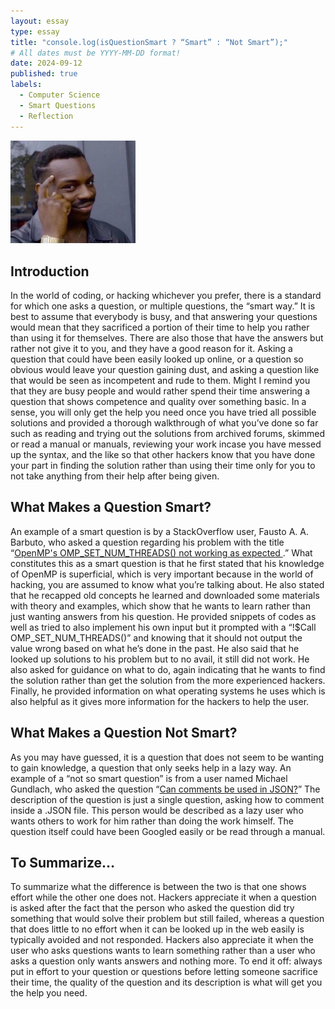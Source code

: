 ```yaml
---
layout: essay
type: essay
title: "console.log(isQuestionSmart ? “Smart” : “Not Smart”);"
# All dates must be YYYY-MM-DD format!
date: 2024-09-12
published: true
labels:
  - Computer Science
  - Smart Questions
  - Reflection
---
```


<img width="200px" class="rounded float-start pe-4" src="../img/guy-tapping-head.jpg">

<h2>Introduction</h2>
<p>In the world of coding, or hacking whichever you prefer, there is a standard for which one asks a question, or multiple questions, the “smart way.” It is best to assume that everybody is busy, and that answering your questions would mean that they sacrificed a portion of their time to help you rather than using it for themselves. There are also those that have the answers but rather not give it to you, and they have a good reason for it. Asking a question that could have been easily looked up online, or a question so obvious would leave your question gaining dust, and asking a question like that would be seen as incompetent and rude to them. Might I remind you that they are busy people and would rather spend their time answering a question that shows competence and quality over something basic. In a sense, you will only get the help you need once you have tried all possible solutions and provided a thorough walkthrough of what you’ve done so far such as reading and trying out the solutions from archived forums, skimmed or read a manual or manuals, reviewing your work incase you have messed up the syntax, and the like so that other hackers know that you have done your part in finding the solution rather than using their time only for you to not take anything from their help after being given.</p>
<h2>What Makes a Question Smart?</h2>
<p>An example of a smart question is by a StackOverflow user, Fausto A. A. Barbuto, who asked a question regarding his problem with the title “<a href="https://stackoverflow.com/questions/78980324/openmps-omp-set-num-threads-not-working-as-expected">OpenMP's OMP_SET_NUM_THREADS() not working as expected </a>.” What constitutes this as a smart question is that he first stated that his knowledge of OpenMP is superficial, which is very important because in the world of hacking, you are assumed to know what you’re talking about. He also stated that he recapped old concepts he learned and downloaded some materials with theory and examples, which show that he wants to learn rather than just wanting answers from his question. He provided snippets of codes as well as tried to also implement his own input but it prompted with a “!$Call OMP_SET_NUM_THREADS()” and knowing that it should not output the value wrong based on what he’s done in the past. He also said that he looked up solutions to his problem but to no avail, it still did not work. He also asked for guidance on what to do, again indicating that he wants to find the solution rather than get the solution from the more experienced hackers. Finally, he provided information on what operating systems he uses which is also helpful as it gives more information for the hackers to help the user.</p>
<h2>What Makes a Question Not Smart?</h2>
<p>As you may have guessed, it is a question that does not seem to be wanting to gain knowledge, a question that only seeks help in a lazy way. An example of a “not so smart question” is from a user named Michael Gundlach, who asked the question “<a href="https://stackoverflow.com/questions/244777/can-comments-be-used-in-json">Can comments be used in JSON?</a>” The description of the question is just a single question, asking how to comment inside a .JSON file. This person would be described as a lazy user who wants others to work for him rather than doing the work himself. The question itself could have been Googled easily or be read through a manual.</p>
<h2>To Summarize…</h2>
<p>To summarize what the difference is between the two is that one shows effort while the other one does not. Hackers appreciate it when a question is asked after the fact that the person who asked the question did try something that would solve their problem but still failed, whereas a question that does little to no effort when it can be looked up in the web easily is typically avoided and not responded. Hackers also appreciate it when the user who asks questions wants to learn something rather than a user who asks a question only wants answers and nothing more. To end it off: always put in effort to your question or questions before letting someone sacrifice their time, the quality of the question and its description is what will get you the help you need.</p>
